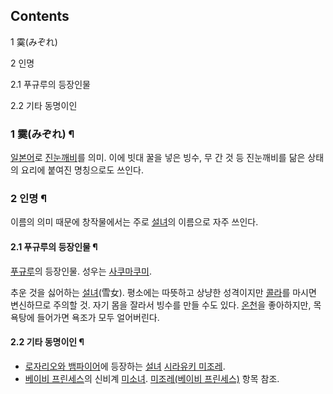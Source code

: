 ## Contents

    

1 霙(みぞれ)

2 인명

    

2.1 푸규루의 등장인물

2.2 기타 동명이인

### 1 霙(みぞれ) ¶

[일본어](%EC%9D%BC%EB%B3%B8%EC%96%B4.md)로
[진눈깨비](%EC%A7%84%EB%88%88%EA%B9%A8%EB%B9%84.md)를 의미. 이에 빗대 꿀을 넣은 빙수, 무 간 것
등 진눈깨비를 닮은 상태의 요리에 붙여진 명칭으로도 쓰인다.

### 2 인명 ¶

이름의 의미 때문에 창작물에서는 주로 [설녀](%EC%84%A4%EB%85%80.md)의 이름으로 자주 쓰인다.

#### 2.1 푸규루의 등장인물 ¶

[푸규루](%ED%91%B8%EA%B7%9C%EB%A3%A8.md)의 등장인물. 성우는 [사쿠마쿠미](%EC%82%AC%EC%BF%A0%EB%A7%88%20%EC%BF%A0%EB%AF%B8.md).

  

추운 것을 싫어하는 [설녀](%EC%84%A4%EB%85%80.md)(雪女). 평소에는 따뜻하고 상냥한 성격이지만
[콜라](%EC%BD%9C%EB%9D%BC.md)를 마시면 변신하므로 주의할 것. 자기 몸을 잘라서 빙수를 만들 수도 있다.
[온천](%EC%98%A8%EC%B2%9C.md)을 좋아하지만, 목욕탕에 들어가면 욕조가 모두 얼어버린다.

#### 2.2 기타 동명이인 ¶

  * [로자리오와 뱀파이어](%EB%A1%9C%EC%9E%90%EB%A6%AC%EC%98%A4%EC%99%80%20%EB%B1%80%ED%8C%8C%EC%9D%B4%EC%96%B4.md)에 등장하는 [설녀](%EC%84%A4%EB%85%80.md) [시라유키 미조레](%EC%8B%9C%EB%9D%BC%EC%9C%A0%ED%82%A4%20%EB%AF%B8%EC%A1%B0%EB%A0%88.md).
  * [베이비 프린세스](%EB%B2%A0%EC%9D%B4%EB%B9%84%20%ED%94%84%EB%A6%B0%EC%84%B8%EC%8A%A4.md)의 신비계 [미소녀](%EB%AF%B8%EC%86%8C%EB%85%80.md). [미조레(베이비 프린세스)](%EB%AF%B8%EC%A1%B0%EB%A0%88%28%EB%B2%A0%EC%9D%B4%EB%B9%84%20%ED%94%84%EB%A6%B0%EC%84%B8%EC%8A%A4%29.md) 항목 참조.

